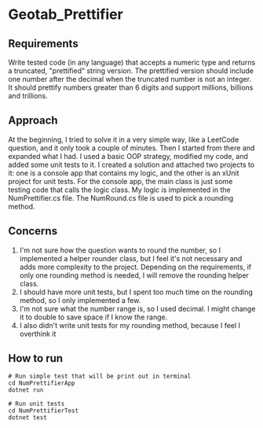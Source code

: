 # Geotab_Prettifier

## Requirements
Write tested code (in any language) that accepts a numeric type and returns a truncated, "prettified" string version. The prettified version should include one number after the decimal when the truncated number is not an integer. It should prettify numbers greater than 6 digits and support millions, billions and trillions.

## Approach
At the beginning, I tried to solve it in a very simple way, like a LeetCode question, and it only took a couple of minutes. Then I started from there and expanded what I had. I used a basic OOP strategy, modified my code, and added some unit tests to it. I created a solution and attached two projects to it: one is a console app that contains my logic, and the other is an xUnit project for unit tests. For the console app, the main class is just some testing code that calls the logic class. My logic is implemented in the NumPrettifier.cs file. The NumRound.cs file is used to pick a rounding method.

## Concerns
1. I'm not sure how the question wants to round the number, so I implemented a helper rounder class, but I feel it's not necessary and adds more complexity to the project. Depending on the requirements, if only one rounding method is needed, I will remove the rounding helper class.
2. I should have more unit tests, but I spent too much time on the rounding method, so I only implemented a few.
3. I'm not sure what the number range is, so I used decimal. I might change it to double to save space if I know the range.
4. I also didn't write unit tests for my rounding method, because I feel I overthink it

## How to run
```
# Run simple test that will be print out in terminal
cd NumPrettifierApp
dotnet run
```

```
# Run unit tests
cd NumPrettifierTest
dotnet test
```